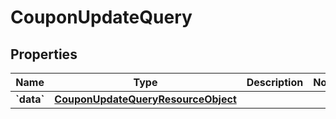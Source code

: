 
# CouponUpdateQuery

## Properties
| Name | Type | Description | Notes |
| ------------ | ------------- | ------------- | ------------- |
| **&#x60;data&#x60;** | [**CouponUpdateQueryResourceObject**](CouponUpdateQueryResourceObject.md) |  |  |



